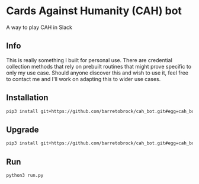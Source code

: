 # Cards Against Humanity (CAH) bot
A way to play CAH in Slack

## Info
This is really something I built for personal use. There are credential collection methods that rely on prebuilt routines that might prove specific to only my use case. Should anyone discover this and wish to use it, feel free to contact me and I'll work on adapting this to wider use cases.

## Installation
```bash
pip3 install git+https://github.com/barretobrock/cah_bot.git#egg=cah_bot
```

## Upgrade
```bash
pip3 install git+https://github.com/barretobrock/cah_bot.git#egg=cah_bot --upgrade
```

## Run
```bash
python3 run.py
```





